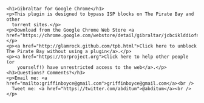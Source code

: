     <h1>Gibraltar for Google Chrome</h1>
    <p>This plugin is designed to bypass ISP blocks on The Pirate Bay and other
      torrent sites.</p>
    <p>Download from the Google Chrome Web Store <a href="https://chrome.google.com/webstore/detail/gibraltar/jcbciklddiofnkbnhlebbdikjeogapmm">here</a>.</p>
    <p><a href="http://glamrock.github.com/tpb.html">Click here to unblock The Pirate Bay without using a plugin</a>.</p>
    <p><a href="https://torproject.org">Click here to help other people (or
        yourself!) have unrestricted access to the web</a>.</p>
    <h3>Questions? Comments?</h3>
    <p>Email me: <a href="mailto:griffinboyce@gmail.com">griffinboyce@gmail.com</a><br />
      Tweet me: <a href="https://twitter.com/abditum">@abditum</a><br />
    </p>
